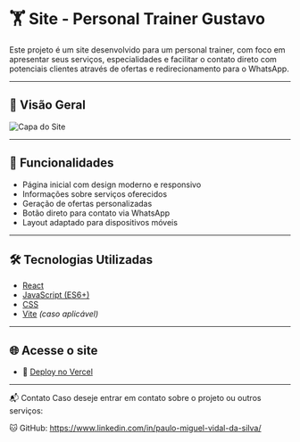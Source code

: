 # 🏋️ Site - Personal Trainer Gustavo

Este projeto é um site desenvolvido para um personal trainer, com foco em apresentar seus serviços, especialidades e facilitar o contato direto com potenciais clientes através de ofertas e redirecionamento para o WhatsApp.

---

## 📸 Visão Geral

![Capa do Site](./src/img/img%20sites/gustavo%20capa.png)

---

## 🚀 Funcionalidades

- Página inicial com design moderno e responsivo
- Informações sobre serviços oferecidos
- Geração de ofertas personalizadas
- Botão direto para contato via WhatsApp
- Layout adaptado para dispositivos móveis

---

## 🛠️ Tecnologias Utilizadas

- [React](https://reactjs.org/)
- [JavaScript (ES6+)](https://developer.mozilla.org/pt-BR/docs/Web/JavaScript)
- [CSS](https://developer.mozilla.org/pt-BR/docs/Web/CSS)
- [Vite](https://vitejs.dev/) *(caso aplicável)*

---

## 🌐 Acesse o site

- 🔗 [Deploy no Vercel](https://personal-gustavo-three.vercel.app/)

---

📬 Contato
Caso deseje entrar em contato sobre o projeto ou outros serviços:

🐱 GitHub: https://www.linkedin.com/in/paulo-miguel-vidal-da-silva/


